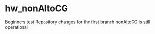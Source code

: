 # hw_nonAltoCG
Beginners test Repository
changes for the first branch
nonAltoCG is still operational

